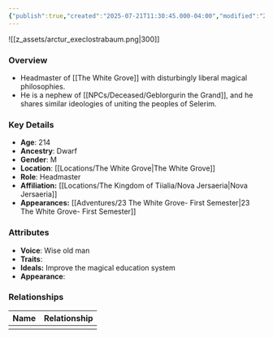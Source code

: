 ```yaml
---
{"publish":true,"created":"2025-07-21T11:30:45.000-04:00","modified":"2025-08-27T09:38:45.487-04:00","published":"2025-08-27T09:38:45.487-04:00","cssclasses":"","Age":"214","Ancestry":"Dwarf","Gender":"M","Location":["[[Locations/The White Grove]]"],"Role":["Headmaster"],"Affiliation":["[[Nova Jersaeria]]"],"Appearances":["[[23 The White Grove- First Semester]]"]}
---
```



![[z_assets/arctur_execlostrabaum.png|300]]

### Overview
- Headmaster of [[The White Grove]] with disturbingly liberal magical philosophies.
- He is a nephew of [[NPCs/Deceased/Geblorgurin the Grand]], and he shares similar ideologies of uniting the peoples of Selerim.

### Key Details
- **Age**: 214
- **Ancestry**: Dwarf
- **Gender**: M
- **Location**: [[Locations/The White Grove\|The White Grove]]
- **Role**: Headmaster
- **Affiliation:** [[Locations/The Kingdom of Tiialia/Nova Jersaeria\|Nova Jersaeria]]
- **Appearances:** [[Adventures/23 The White Grove- First Semester\|23 The White Grove- First Semester]]

### Attributes
- **Voice**: Wise old man
- **Traits**: 
- **Ideals:** Improve the magical education system
- **Appearance**: 

### Relationships

| Name | Relationship |
| ---- | ------------ |
|      |              |

